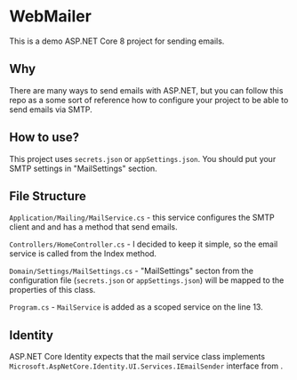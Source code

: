 # WebMailer

This is a demo ASP.NET Core 8 project for sending emails. 

## Why

There are many ways to send emails with ASP.NET, but you can follow this repo as a some sort of reference how to configure your project to be able to send emails via SMTP. 

## How to use?

This project uses ``secrets.json`` or ``appSettings.json``. You should put your SMTP settings in "MailSettings" section.

## File Structure

``Application/Mailing/MailService.cs`` - this service configures the SMTP client and and has a  method that send emails.


``Controllers/HomeController.cs`` - I decided to keep it simple, so the email service is called from the Index method.

``Domain/Settings/MailSettings.cs`` - "MailSettings" secton from the configuration file (``secrets.json`` or ``appSettings.json``) will be mapped to the properties of this class.

``Program.cs`` - `MailService` is added as a scoped service on the line 13.

## Identity
ASP.NET Core Identity expects that the mail service class implements ``Microsoft.AspNetCore.Identity.UI.Services.IEmailSender`` interface from . 
